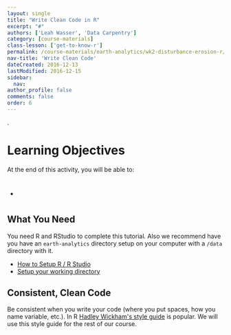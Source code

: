 ```yaml
---
layout: single
title: "Write Clean Code in R"
excerpt: "#"
authors: ['Leah Wasser', 'Data Carpentry']
category: [course-materials]
class-lesson: ['get-to-know-r']
permalink: /course-materials/earth-analytics/wk2-disturbance-erosion-r/write-clean-code-with-r/
nav-title: 'Write Clean Code'
dateCreated: 2016-12-13
lastModified: 2016-12-15
sidebar:
  nav:
author_profile: false
comments: false
order: 6
---
```


.

<div class='notice--success' markdown="1">

# Learning Objectives
At the end of this activity, you will be able to:

* #

## What You Need

You need R and RStudio to complete this tutorial. Also we recommend have you
have an `earth-analytics` directory setup on your computer with a `/data`
directory with it.

* [How to Setup R / R Studio](/course-materials/earth-analytics/wk1-disturbance-erosion-r/setup-r-rstudio/)
* [Setup your working directory](/course-materials/earth-analytics/wk1-disturbance-erosion-r/setup-working-directory/)

</div>




## Consistent, Clean Code

Be consistent when you write your code (where you put spaces, how you name
variable, etc.). In R
[Hadley Wickham's style guide](http://adv-r.had.co.nz/Style.html) is popular. We
will use this style guide for the rest of our course.
